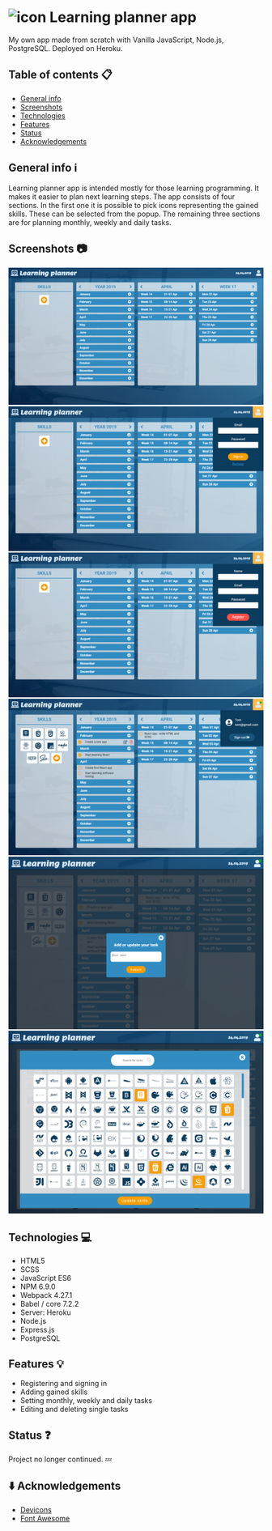 

# ![icon](src/images/favicon.ico) Learning planner app

My own app made from scratch with Vanilla JavaScript, Node.js, PostgreSQL. Deployed on Heroku.

## Table of contents :clipboard:
* [General info](#general-info--information_source)
* [Screenshots](#screenshots--camera)
* [Technologies](#technologies--computer)
* [Features](#features--bulb)
* [Status](#status--question)
* [Acknowledgements](#arrow_down-acknowledgements)

## General info  :information_source: 
Learning planner app is intended mostly for those learning programming. It makes it easier to plan next learning steps.
The app consists of four sections.
In the first one it is possible to pick  icons representing  the gained skills. These can be selected from the popup. 
The remaining three sections are for planning monthly, weekly and daily tasks.

## Screenshots  :camera: 
![Planner app](Learningplanner.png)
![signin](signin.png)
![register](register.png)
![profile](profile.png)
![taskpopup](taskpopup.png)
![iconspopup](iconspopup.png)

## Technologies  :computer: 
* HTML5 
* SCSS 
* JavaScript ES6 
* NPM 6.9.0 
* Webpack 4.27.1 
* Babel / core 7.2.2 
* Server: Heroku 
* Node.js
* Express.js
* PostgreSQL

## Features  :bulb:
* Registering and signing in
* Adding gained skills 
* Setting monthly, weekly and daily tasks
* Editing and deleting single tasks

## Status  :question:
Project no longer continued. :zzz: 

## :arrow_down: Acknowledgements
* [Devicons](https://konpa.github.io/devicon/)
* [Font Awesome](https://fontawesome.com/)
